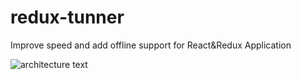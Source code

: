 # redux-tunner

Improve speed and add offline support for React&Redux Application

![architecture text](https://github.com/ParhamZare/redux-tunner/blob/master/architecture.png)

